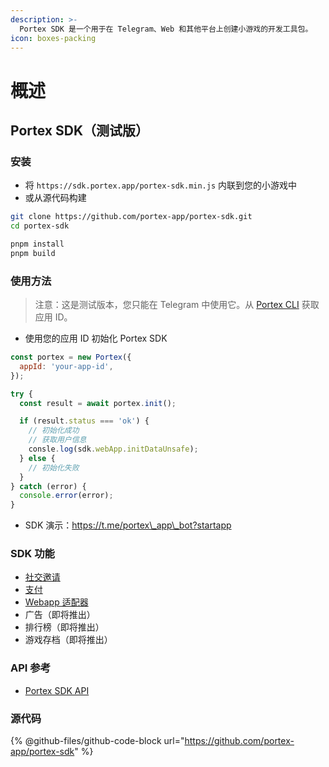 ```yaml
---
description: >-
  Portex SDK 是一个用于在 Telegram、Web 和其他平台上创建小游戏的开发工具包。
icon: boxes-packing
---
```


# 概述

## Portex SDK（测试版）

### 安装

* 将 `https://sdk.portex.app/portex-sdk.min.js` 内联到您的小游戏中
* 或从源代码构建

```bash
git clone https://github.com/portex-app/portex-sdk.git
cd portex-sdk

pnpm install
pnpm build
```

### 使用方法

> 注意：这是测试版本，您只能在 Telegram 中使用它。从 [Portex CLI](../cli/overview.md) 获取应用 ID。

* 使用您的应用 ID 初始化 Portex SDK

```javascript
const portex = new Portex({
  appId: 'your-app-id',
});

try {
  const result = await portex.init();

  if (result.status === 'ok') {
    // 初始化成功
    // 获取用户信息
    consle.log(sdk.webApp.initDataUnsafe);
  } else {
    // 初始化失败
  }
} catch (error) {
  console.error(error);
}

```

* SDK 演示：https://t.me/portex\_app\_bot?startapp

### SDK 功能

* [社交邀请](sdk/social.md)
* [支付](sdk/payment.md)
* [Webapp 适配器](sdk/webapp.md)
* 广告（即将推出）
* 排行榜（即将推出）
* 游戏存档（即将推出）

### API 参考

* [Portex SDK API](https://sdk.portex.app/docs/index.html)

### 源代码

{% @github-files/github-code-block url="https://github.com/portex-app/portex-sdk" %}
